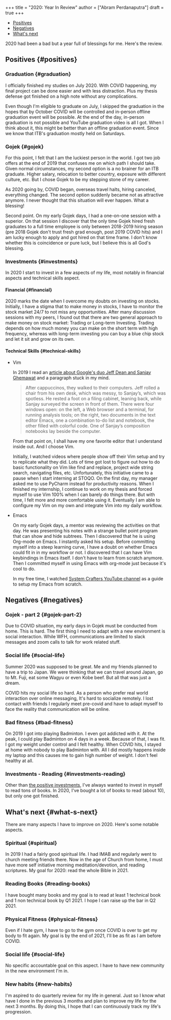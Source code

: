 +++
title = "2020: Year In Review"
author = ["Abram Perdanaputra"]
draft = true
+++

<div class="ox-hugo-toc toc local">
<div></div>

- [Positives](#positives)
- [Negatives](#negatives)
- [What's next](#what-s-next)

</div>
<!--endtoc-->

2020 had been a bad but a year full of blessings for me. Here's the review.


## Positives {#positives}


### Graduation {#graduation}

I officially finished my studies on July 2020. With COVID happening, my final project can be done easier and with less distraction. Plus my thesis defense got finished on a high note without any complications.

Even though I'm eligible to graduate on July, I skipped the graduation in the hopes that by October COVID will be controlled and in-person offline graduation event will be possible. At the end of the day, in-person graduation is not possible and YouTube graduation video is all I got. When I think about it, this might be better than an offline graduation event. Since we know that ITB's graduation mostly held on Saturdays.


### Gojek {#gojek}

For this point, I felt that I am the luckiest person in the world. I got two job offers at the end of 2019 that confuses me on which path I should take. Given normal circumstances, my second option is a no brainer for an ITB graduate. Higher salary, relocation to better country, exposure with different culture, etc. But I chose Gojek to be my stepping stone of my career.

As 2020 going by, COVID began, overseas travel halts, hiring canceled, everything changed. The second option suddenly became not as attractive anymore. I never thought that this situation will ever happen. What a blessing!

Second point. On my early Gojek days, I had a one-on-one session with a superior. On that session I discover that the only time Gojek hired fresh graduates to a full time employee is only between 2018-2019 hiring season (pre 2018 Gojek don't trust fresh grad enough, post 2019 COVID hits) and I am lucky enough to apply and got hired on that time frame. I don't know whether this is coincidence or pure luck, but I believe this is all God's blessing.


### Investments {#investments}

In 2020 I start to invest in a few aspects of my life, most notably in financial aspects and technical skills aspect.


#### Financial {#financial}

2020 marks the date when I overcome my doubts on investing on stocks. Initially, I have a stigma that to make money in stocks, I have to monitor the stock market 24/7 to not miss any opportunities. After many discussion sessions with my peers, I found out that there are two general approach to make money on stock market: Trading or Long-term Investing. Trading depends on how much money you can make on the short term with high frequency, whereas with long-term investing you can buy a blue chip stock and let it sit and grow on its own.


#### Technical Skills {#technical-skills}

<!--list-separator-->

-  Vim

    In 2019 I read an [article about Google's duo Jeff Dean and Sanjay Ghemawat](https://www.newyorker.com/magazine/2018/12/10/the-friendship-that-made-google-huge) and a paragraph stuck in my mind.

    > After cappuccinos, they walked to their computers. Jeff rolled a chair from his own desk, which was messy, to Sanjay’s, which was spotless. He rested a foot on a filing cabinet, leaning back, while Sanjay surveyed the screen in front of them. There were four windows open: on the left, a Web browser and a terminal, for running analysis tools; on the right, two documents in the text editor Emacs, one a combination to-do list and notebook, the other filled with colorful code. One of Sanjay’s composition notebooks lay beside the computer.

    From that point on, I shall have my one favorite editor that I understand inside out. And I choose Vim.

    Initially, I watched videos where people show off their Vim setup and try to replicate what they did. Lots of time got lost to figure out how to do basic functionality on Vim like find and replace, project wide string search, navigating files, etc. Unfortunately, this initiative came to a pause when I start interning at STOQO. On the first day, my manager asked me to use PyCharm instead for productivity reasons. When I finished my internship, I continue to work on my thesis and forced myself to use Vim 100% when I can barely do things there. But with time, I felt more and more comfortable using it. Eventually I am able to configure my Vim on my own and integrate Vim into my daily workflow.

<!--list-separator-->

-  Emacs

    On my early Gojek days, a mentor was reviewing the activities on that day. He was presenting his notes with a strange bullet point program that can show and hide subtrees. Then I discovered that he is using Org-mode on Emacs. I instantly asked his setup. Before committing myself into a steep learning curve, I have a doubt on whether Emacs could fit in in my workflow or not. I discovered that I can have Vim keybindings in Emacs itself. I don't have to learn from scratch anymore. Then I committed myself in using Emacs with org-mode just because it's cool to do.

    In my free time, I watched [System Crafters YouTube channel](https://www.youtube.com/c/SystemCrafters) as a guide to setup my Emacs from scratch.


## Negatives {#negatives}


### Gojek - part 2 {#gojek-part-2}

Due to COVID situation, my early days in Gojek must be conducted from home. This is hard. The first thing I need to adapt with a new environment is social interaction. While WFH, communications are limited to slack messages and zoom calls to talk for work related stuff.


### Social life {#social-life}

Summer 2020 was supposed to be great. Me and my friends planned to have a trip to Japan. We were thinking that we can travel around Japan, go to Mt. Fuji, eat some Wagyu or even Kobe beef. But all that was just a dream.

COVID hits my social life so hard. As a person who prefer real world interaction over online messaging, It's hard to socialize remotely. I lost contact with friends I regularly meet pre-covid and have to adapt myself to face the reality that communication will be online.


### Bad fitness {#bad-fitness}

On 2019 I got into playing Badminton. I even got addicted with it. At the peak, I could play Badminton on 4 days in a week. Because of that, I was fit. I got my weight under control and I felt healthy. When COVID hits, I stayed at home with nobody to play Badminton with. All I did mostly happens inside my laptop and this causes me to gain high number of weight. I don't feel healthy at all.


### Investments - Reading {#investments-reading}

Other than [the positive investments](#investments), I've always wanted to invest in myself to read tons of books. In 2020, I've bought a lot of books to read (about 10), but only one got finished.


## What's next {#what-s-next}

There are many aspects I have to improve on 2020. Here's some notable aspects.


### Spiritual {#spiritual}

In 2019 I had a fairly good spiritual life. I had IMAB and regularly went to church meeting friends there. Now in the age of Church from home, I must have more self initiative morning meditation/devotion, and reading scriptures. My goal for 2020: read the whole Bible in 2021.


### Reading Books {#reading-books}

I have bought many books and my goal is to read at least 1 technical book and 1 non technical book by Q1 2021. I hope I can raise up the bar in Q2 2021.


### Physical Fitness {#physical-fitness}

Even if I hate gym, I have to go to the gym once COVID is over to get my body to fit again. My goal is by the end of 2021, I'll be as fit as I am before COVID.


### Social life {#social-life}

No specific accountable goal on this aspect. I have to have new community in the new environment I'm in.


### New habits {#new-habits}

I'm aspired to do quarterly review for my life in general. Just so I know what have I done in the previous 3 months and plan to improve my life for the next 3 months. By doing this, I hope that I can continuously track my life's progression.
